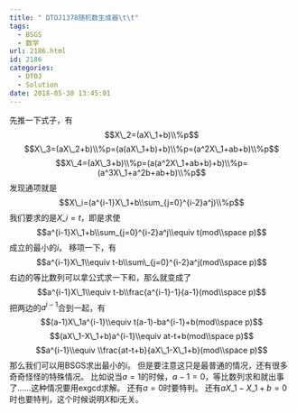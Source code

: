 ```yaml
---
title: " DTOJ1378随机数生成器\t\t"
tags:
  - BSGS
  - 数学
url: 2186.html
id: 2186
categories:
  - DTOJ
  - Solution
date: 2018-05-30 13:45:01
---
```


先推一下式子，有 $$X\_2=(aX\_1+b)\\%p$$ $$X\_3=(aX\_2+b)\\%p=(a(aX\_1+b)+b)\\%p=(a^2X\_1+ab+b)\\%p$$ $$X\_4=(aX\_3+b)\\%p=(a(a^2X\_1+ab+b)+b)\\%p=(a^3X\_1+a^2b+ab+b)\\%p$$ 发现通项就是 $$X\_i=(a^{i-1}X\_1+b\\sum_{j=0}^{i-2}a^j)\\%p$$ 我们要求的是$X\_i=t$，即是求使 $$a^{i-1}X\_1+b\\sum_{j=0}^{i-2}a^j\\equiv t(mod\\space p)$$ 成立的最小的$i$。 移项一下，有 $$a^{i-1}X\_1\\equiv t-b\\sum\_{j=0}^{i-2}a^j(mod\\space p)$$ 右边的等比数列可以拿公式求一下和，那么就变成了 $$a^{i-1}X\_1\\equiv t-b\\frac{a^{i-1}-1}{a-1}(mod\\space p)$$ 把两边的$a^{i-1}$合到一起，有 $$(a-1)X\_1a^{i-1}\\equiv t(a-1)-ba^{i-1}+b(mod\\space p)$$ $$(aX\_1-X\_1+b)a^{i-1}\\equiv at-t+b(mod\\space p)$$ $$a^{i-1}\\equiv \\frac{at-t+b}{aX\_1-X\_1+b}(mod\\space p)$$ 那么我们可以用BSGS求出最小的$i$。 但是要注意这只是最普通的情况，还有很多奇奇怪怪的特殊情况。 比如说当$a=1$的时候，$a-1=0$，等比数列求和就出事了……这种情况要用exgcd求解。 还有$a=0$时要特判。 还有$aX\_1-X\_1+b=0$时也要特判，这个时候说明$X$和$i$无关。